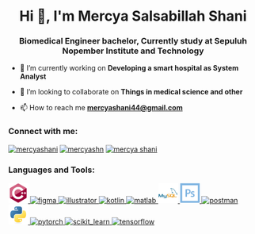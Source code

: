 <h1 align="center">Hi 👋, I'm Mercya Salsabillah Shani</h1>
<h3 align="center">Biomedical Engineer bachelor, Currently study at Sepuluh Nopember Institute and Technology</h3>

- 🔭 I’m currently working on **Developing a smart hospital as System Analyst**

- 👯 I’m looking to collaborate on **Things in medical science and other**

- 📫 How to reach me **mercyashani44@gmail.com**

<h3 align="left">Connect with me:</h3>
<p align="left">
<a href="https://linkedin.com/in/mercyashani" target="blank"><img align="center" src="https://raw.githubusercontent.com/rahuldkjain/github-profile-readme-generator/master/src/images/icons/Social/linked-in-alt.svg" alt="mercyashani" height="30" width="40" /></a>
<a href="https://instagram.com/mercyashn" target="blank"><img align="center" src="https://raw.githubusercontent.com/rahuldkjain/github-profile-readme-generator/master/src/images/icons/Social/instagram.svg" alt="mercyashn" height="30" width="40" /></a>
<a href="https://www.youtube.com/c/mercya shani" target="blank"><img align="center" src="https://raw.githubusercontent.com/rahuldkjain/github-profile-readme-generator/master/src/images/icons/Social/youtube.svg" alt="mercya shani" height="30" width="40" /></a>
</p>

<h3 align="left">Languages and Tools:</h3>
<p align="left"> <a href="https://www.w3schools.com/cpp/" target="_blank" rel="noreferrer"> <img
src="https://raw.githubusercontent.com/devicons/devicon/master/icons/cplusplus/cplusplus-original.svg" alt="cplusplus" 
width="40" height="40"/> </a> <a href="https://www.figma.com/" target="_blank" rel="noreferrer"> <img 
src="https://www.vectorlogo.zone/logos/figma/figma-icon.svg" alt="figma" width="40" height="40"/> </a> <a 
href="https://www.adobe.com/in/products/illustrator.html" target="_blank" rel="noreferrer"> <img 
src="https://www.vectorlogo.zone/logos/adobe_illustrator/adobe_illustrator-icon.svg" alt="illustrator" width="40" height="40"/> </a> <a 
href="https://kotlinlang.org" target="_blank" rel="noreferrer"> <img 
src="https://www.vectorlogo.zone/logos/kotlinlang/kotlinlang-icon.svg" alt="kotlin" width="40" height="40"/> </a> <a 
href="https://www.mathworks.com/" target="_blank" rel="noreferrer"> <img 
src="https://upload.wikimedia.org/wikipedia/commons/2/21/Matlab_Logo.png" alt="matlab" width="40" height="40"/> </a> <a 
href="https://www.mysql.com/" target="_blank" rel="noreferrer"> <img 
src="https://raw.githubusercontent.com/devicons/devicon/master/icons/mysql/mysql-original-wordmark.svg" alt="mysql" width="40" height="40"/> </a> <a 
href="https://www.photoshop.com/en" target="_blank" rel="noreferrer"> <img 
src="https://raw.githubusercontent.com/devicons/devicon/master/icons/photoshop/photoshop-line.svg" alt="photoshop" width="40" height="40"/> </a> <a 
href="https://postman.com" target="_blank" rel="noreferrer"> <img 
src="https://www.vectorlogo.zone/logos/getpostman/getpostman-icon.svg" alt="postman" width="40" height="40"/> </a> <a 
href="https://www.python.org" target="_blank" rel="noreferrer"> <img 
src="https://raw.githubusercontent.com/devicons/devicon/master/icons/python/python-original.svg" alt="python" width="40" height="40"/> </a> <a 
href="https://pytorch.org/" target="_blank" rel="noreferrer"> <img 
src="https://www.vectorlogo.zone/logos/pytorch/pytorch-icon.svg" alt="pytorch" width="40" height="40"/> </a> <a 
href="https://scikit-learn.org/" target="_blank" rel="noreferrer"> <img 
src="https://upload.wikimedia.org/wikipedia/commons/0/05/Scikit_learn_logo_small.svg" alt="scikit_learn" width="40" height="40"/> </a> <a 
href="https://www.tensorflow.org" target="_blank" rel="noreferrer"> <img 
src="https://www.vectorlogo.zone/logos/tensorflow/tensorflow-icon.svg" alt="tensorflow" width="40" height="40"/> </a> </p>

